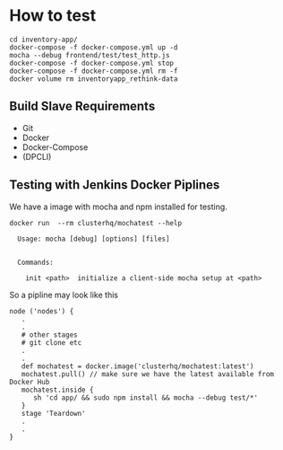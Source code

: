 # How to test

```
cd inventory-app/
docker-compose -f docker-compose.yml up -d
mocha --debug frontend/test/test_http.js
docker-compose -f docker-compose.yml stop
docker-compose -f docker-compose.yml rm -f
docker volume rm inventoryapp_rethink-data
```

## Build Slave Requirements 

- Git
- Docker
- Docker-Compose
- (DPCLI)


## Testing with Jenkins Docker Piplines

We have a image with mocha and npm installed for testing.

```
docker run  --rm clusterhq/mochatest --help

  Usage: mocha [debug] [options] [files]


  Commands:

    init <path>  initialize a client-side mocha setup at <path>
```

So a pipline may look like this

```
node ('nodes') {
   .
   .
   # other stages
   # git clone etc
   .
   .
   def mochatest = docker.image('clusterhq/mochatest:latest')
   mochatest.pull() // make sure we have the latest available from Docker Hub
   mochatest.inside {
      sh 'cd app/ && sudo npm install && mocha --debug test/*'
   }
   stage 'Teardown'
   .
   .
}
```
